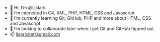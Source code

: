 - 👋 Hi, I’m @ljlclark
- 👀 I’m interested in C#, XML, PHP, HTML, CSS and Javascript
- 🌱 I’m currently learning Git, GitHub, PHP and more about HTML, CSS and Javascript.
- 💞️ I’m looking to collaborate later when I get Git and GitHub figured out.
- 📫 ljspricket@gmail.com

<!---
ljlclark/ljlclark is a ✨ special ✨ repository because its `README.md` (this file) appears on your GitHub profile.
You can click the Preview link to take a look at your changes.
--->
